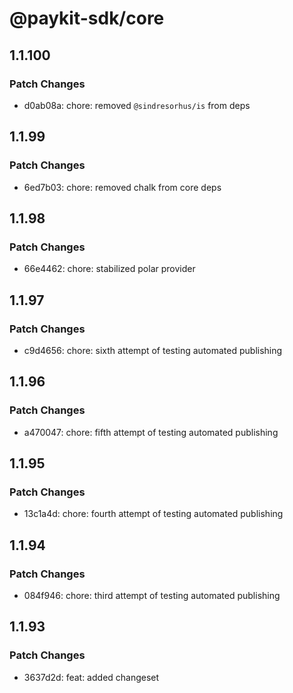 # @paykit-sdk/core

## 1.1.100

### Patch Changes

- d0ab08a: chore: removed `@sindresorhus/is` from deps

## 1.1.99

### Patch Changes

- 6ed7b03: chore: removed chalk from core deps

## 1.1.98

### Patch Changes

- 66e4462: chore: stabilized polar provider

## 1.1.97

### Patch Changes

- c9d4656: chore: sixth attempt of testing automated publishing

## 1.1.96

### Patch Changes

- a470047: chore: fifth attempt of testing automated publishing

## 1.1.95

### Patch Changes

- 13c1a4d: chore: fourth attempt of testing automated publishing

## 1.1.94

### Patch Changes

- 084f946: chore: third attempt of testing automated publishing

## 1.1.93

### Patch Changes

- 3637d2d: feat: added changeset
